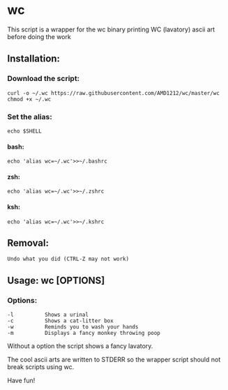 # wc
This script is a wrapper for the wc binary printing WC (lavatory) ascii art before doing the work

## Installation:
### Download the script:
    curl -o ~/.wc https://raw.githubusercontent.com/AMD1212/wc/master/wc
    chmod +x ~/.wc
### Set the alias:
    echo $SHELL
#### bash:
    echo 'alias wc=~/.wc'>>~/.bashrc
#### zsh:
    echo 'alias wc=~/.wc'>>~/.zshrc
#### ksh:
    echo 'alias wc=~/.wc'>>~/.kshrc

## Removal:
    Undo what you did (CTRL-Z may not work)

## Usage: wc [OPTIONS]

### Options:
    -l          Shows a urinal
    -c          Shows a cat-litter box
    -w          Reminds you to wash your hands
    -m          Displays a fancy monkey throwing poop

Without a option the script shows a fancy lavatory.

The cool ascii arts are written to STDERR so the wrapper script should not break scripts using wc.

Have fun!


